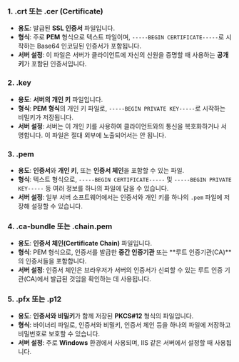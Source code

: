 
### 1. **.crt 또는 .cer (Certificate)**

- **용도**: 발급된 **SSL 인증서** 파일입니다.
- **형식**: 주로 **PEM** 형식으로 텍스트 파일이며, `-----BEGIN CERTIFICATE-----`로 시작하는 Base64 인코딩된 인증서가 포함됩니다.
- **서버 설정**: 이 파일은 서버가 클라이언트에 자신의 신원을 증명할 때 사용하는 **공개키**가 포함된 인증서입니다.

### 2. **.key**

- **용도**: **서버의 개인 키** 파일입니다.
- **형식**: **PEM 형식**의 개인 키 파일로, `-----BEGIN PRIVATE KEY-----`로 시작하는 비밀키가 저장됩니다.
- **서버 설정**: 서버는 이 개인 키를 사용하여 클라이언트와의 통신을 복호화하거나 서명합니다. 이 파일은 절대 외부에 노출되어서는 안 됩니다.

### 3. **.pem**

- **용도**: **인증서**와 **개인 키**, 또는 **인증서 체인**을 포함할 수 있는 파일.
- **형식**: 텍스트 형식으로, `-----BEGIN CERTIFICATE-----` 및 `-----BEGIN PRIVATE KEY-----` 등 여러 정보를 하나의 파일에 담을 수 있습니다.
- **서버 설정**: 일부 서버 소프트웨어에서는 인증서와 개인 키를 하나의 `.pem` 파일에 저장해 설정할 수 있습니다.

### 4. **.ca-bundle 또는 .chain.pem**

- **용도**: **인증서 체인(Certificate Chain)** 파일입니다.
- **형식**: PEM 형식으로, 인증서를 발급한 **중간 인증기관** 또는 **루트 인증기관(CA)**의 인증서들을 포함합니다.
- **서버 설정**: 인증서 체인은 브라우저가 서버의 인증서가 신뢰할 수 있는 루트 인증 기관(CA)에서 발급된 것임을 확인하는 데 사용됩니다.

### 5. **.pfx 또는 .p12**

- **용도**: **인증서와 비밀키**가 함께 저장된 **PKCS#12** 형식의 파일입니다.
- **형식**: 바이너리 파일로, 인증서와 비밀키, 인증서 체인 등을 하나의 파일에 저장하고 비밀번호로 보호할 수 있습니다.
- **서버 설정**: 주로 **Windows** 환경에서 사용되며, IIS 같은 서버에서 설정할 때 사용됩니다.